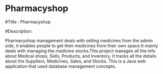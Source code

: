 # Pharmacyshop
 #Title : Pharmacyshop
 
 #Description:
 
Pharmacyshop management deals with selling medicines from the admin side, it enables people to get their medicines from their own space.It mainly deals with managing the medicine stocks.This project manages all the info about Medical shops, Sells, Products, and Inventory. It tracks all the details about the Suppliers, Medicines, Sales, and Stocks. This is a Java web application that used database management concepts.

